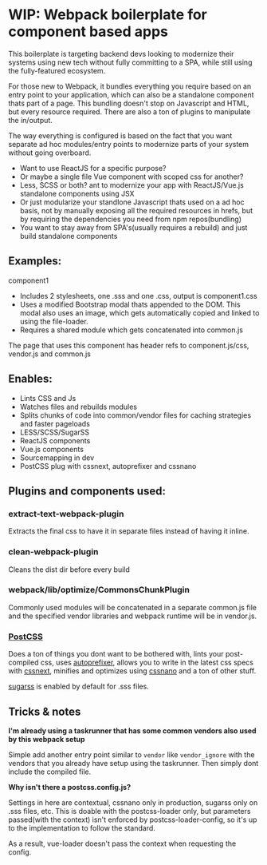 # WIP: Webpack boilerplate for component based apps

This boilerplate is targeting backend devs looking to modernize their systems using new 
tech without fully committing to a SPA, while still using the fully-featured ecosystem.

For those new to Webpack, it bundles everything you require based on an entry point to your
application, which can also be a standalone component thats part of a page. 
This bundling doesn't stop on Javascript and HTML, but every resource required.
There are also a ton of plugins to manipulate the in/output.

The way everything is configured is based on the fact that you want separate
ad hoc modules/entry points to modernize parts of your system without going overboard.

- Want to use ReactJS for a specific purpose?
- Or maybe a single file Vue component with scoped css for another?
- Less, SCSS or both?
 ant to modernize your app with ReactJS/Vue.js standalone components using JSX
- Or just modularize your standlone Javascript thats used on a ad hoc basis, not by manually exposing all the required resources in hrefs, but by requiring the dependencies you need from npm repos(bundling)
- You want to stay away from SPA's(usually requires a rebuild) and just build standalone components

## Examples:

component1

- Includes 2 stylesheets, one .sss and one .css, output is component1.css
- Uses a modified Bootstrap modal thats appended to the DOM. This modal also uses an image, which gets automatically copied and linked to using the file-loader.  
- Requires a shared module which gets concatenated into common.js

The page that uses this component has header refs to component.js/css, vendor.js and common.js

## Enables:

- Lints CSS and Js
- Watches files and rebuilds modules
- Splits chunks of code into common/vendor files for caching strategies and faster pageloads
- LESS/SCSS/SugarSS
- ReactJS components
- Vue.js components
- Sourcemapping in dev
- PostCSS plug with cssnext, autoprefixer and cssnano

## Plugins and components used:

### extract-text-webpack-plugin

Extracts the final css to have it in separate files instead of having it inline.

### clean-webpack-plugin

Cleans the dist dir before every build

### webpack/lib/optimize/CommonsChunkPlugin

Commonly used modules will be concatenated in a separate common.js file and the specified vendor
libraries and webpack runtime will be in vendor.js.

### [PostCSS](https://github.com/postcss/postcss)

Does a ton of things you dont want to be bothered with, lints your post-compiled css,
uses [autoprefixer](https://github.com/postcss/autoprefixer), 
allows you to write in the latest css specs with [cssnext](http://cssnext.io/),
minifies and optimizes using [cssnano](http://cssnano.co/) and a ton of other stuff.

[sugarss](https://github.com/postcss/sugarss) is enabled by default for .sss files.

## Tricks &amp; notes

**I'm already using a taskrunner that has some common vendors also used by this webpack setup**

Simple add another entry point similar to `vendor` like `vendor_ignore` with the vendors that you already 
have setup using the taskrunner. Then simply dont include the compiled file. 

**Why isn't there a postcss.config.js?**

Settings in here are contextual, cssnano only in production, sugarss only on .sss files, etc. This is doable with the postcss-loader only, but parameters passed(with the context)
isn't enforced by postcss-loader-config, so it's up to the implementation to follow the standard.

As a result, vue-loader doesn't pass the context when requesting the config.